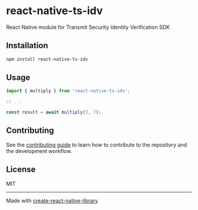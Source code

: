 # react-native-ts-idv

React Native module for Transmit Security Identity Verification SDK

## Installation

```sh
npm install react-native-ts-idv
```

## Usage

```js
import { multiply } from 'react-native-ts-idv';

// ...

const result = await multiply(3, 7);
```

## Contributing

See the [contributing guide](CONTRIBUTING.md) to learn how to contribute to the repository and the development workflow.

## License

MIT

---

Made with [create-react-native-library](https://github.com/callstack/react-native-builder-bob)
